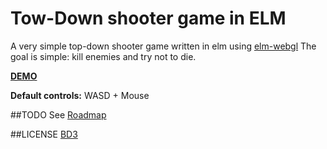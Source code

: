 # Tow-Down shooter game in ELM
A very simple top-down shooter game written in elm using [elm-webgl](https://github.com/elm-community/elm-webgl/)
The goal is simple: kill enemies and try not to die.

**[DEMO](http://sulring.github.io)**

**Default controls:**
WASD + Mouse

##TODO
See [Roadmap](https://github.com/Sulring/elmaction/blob/master/TODO.md)

##LICENSE
[BD3](https://github.com/Sulring/elmaction/blob/master/LICENSE.md)
